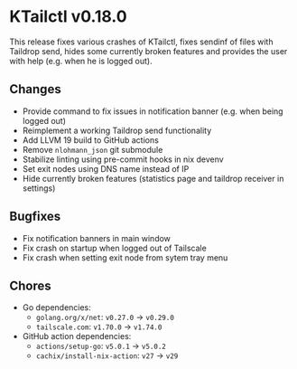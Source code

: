 # KTailctl v0.18.0

This release fixes various crashes of KTailctl, fixes sendinf of files with Taildrop send, hides some currently broken features and provides the user with help (e.g. when he is logged out).

## Changes

- Provide command to fix issues in notification banner (e.g. when being logged out)
- Reimplement a working Taildrop send functionality
- Add LLVM 19 build to GitHub actions
- Remove `nlohmann_json` git submodule
- Stabilize linting using pre-commit hooks in nix devenv
- Set exit nodes using DNS name instead of IP
- Hide currently broken features (statistics page and taildrop receiver in settings)

## Bugfixes

- Fix notification banners in main window
- Fix crash on startup when logged out of Tailscale
- Fix crash when setting exit node from sytem tray menu

## Chores

- Go dependencies:
  - `golang.org/x/net`: `v0.27.0` -> `v0.29.0`
  - `tailscale.com`: `v1.70.0` -> `v1.74.0`
- GitHub action dependencies:
  - `actions/setup-go`: `v5.0.1` -> `v5.0.2`
  - `cachix/install-nix-action`: `v27` -> `v29`
